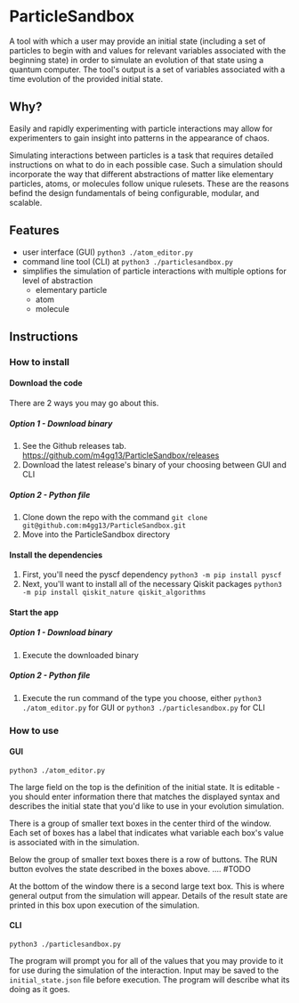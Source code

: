 # ParticleSandbox

A tool with which a user may provide an initial state (including a set of particles to begin with and values for relevant variables associated with the beginning state) in order to simulate an evolution of that state using a quantum computer. The tool's output is a set of variables associated with a time evolution of the provided initial state.

## Why?

Easily and rapidly experimenting with particle interactions may allow for experimenters to gain insight into patterns in the appearance of chaos.

Simulating interactions between particles is a task that requires detailed instructions on what to do in each possible case. Such a simulation should incorporate the way that different abstractions of matter like elementary particles, atoms, or molecules follow unique rulesets. These are the reasons befind the design fundamentals of being configurable, modular, and scalable.

## Features
- user interface (GUI)
    `python3 ./atom_editor.py`
- command line tool (CLI) at 
    `python3 ./particlesandbox.py`
- simplifies the simulation of particle interactions with multiple options for level of abstraction
    - elementary particle
    - atom
    - molecule

## Instructions

### How to install

#### Download the code

There are 2 ways you may go about this. 

##### Option 1 - Download binary

1. See the Github releases tab. https://github.com/m4gg13/ParticleSandbox/releases
2. Download the latest release's binary of your choosing between GUI and CLI

##### Option 2 - Python file

1. Clone down the repo with the command `git clone git@github.com:m4gg13/ParticleSandbox.git`
2. Move into the ParticleSandbox directory

#### Install the dependencies

1. First, you'll need the pyscf dependency `python3 -m pip install pyscf`
2. Next, you'll want to install all of the necessary Qiskit packages `python3 -m pip install qiskit_nature qiskit_algorithms` 

#### Start the app

##### Option 1 - Download binary

1. Execute the downloaded binary

##### Option 2 - Python file

1. Execute the run command of the type you choose, either `python3 ./atom_editor.py` for GUI or `python3 ./particlesandbox.py` for CLI

### How to use

#### GUI

`python3 ./atom_editor.py`

The large field on the top is the definition of the initial state. It is editable - you should enter information there that matches the displayed syntax and describes the initial state that you'd like to use in your evolution simulation. 

There is a group of smaller text boxes in the center third of the window. Each set of boxes has a label that indicates what variable each box's value is associated with in the simulation. 

Below the group of smaller text boxes there is a row of buttons. The RUN button evolves the state described in the boxes above. .... #TODO

At the bottom of the window there is a second large text box. This is where general output from the simulation will appear. Details of the result state are printed in this box upon execution of the simulation.

#### CLI

`python3 ./particlesandbox.py`

The program will prompt you for all of the values that you may provide to it for use during the simulation of the interaction. Input may be saved to the `initial_state.json` file before execution. The program will describe what its doing as it goes.